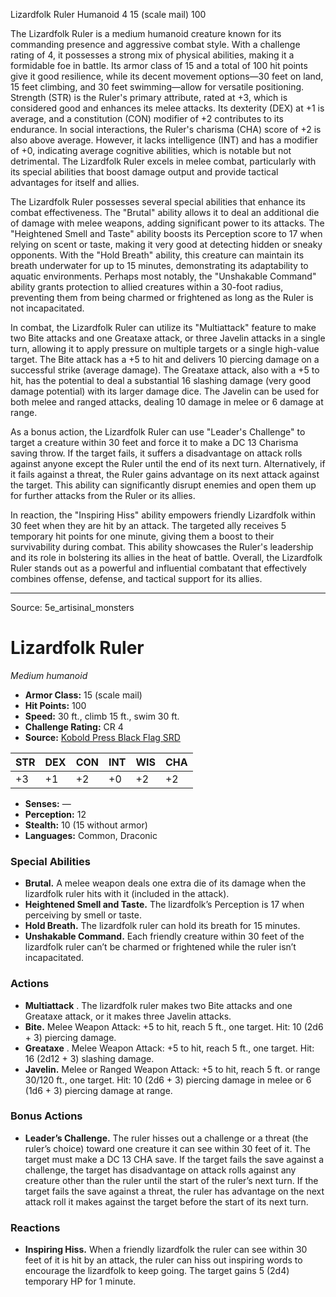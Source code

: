 <MonsterName/>Lizardfolk Ruler</MonsterName>
<CreatureType/>Humanoid</CreatureType>
<CR/>4</CR>
<AC/>15 (scale mail)</AC>
<HP/>100</HP>
<summary>The Lizardfolk Ruler is a medium humanoid creature known for its commanding presence and aggressive combat style. With a challenge rating of 4, it possesses a strong mix of physical abilities, making it a formidable foe in battle. Its armor class of 15 and a total of 100 hit points give it good resilience, while its decent movement options—30 feet on land, 15 feet climbing, and 30 feet swimming—allow for versatile positioning. Strength (STR) is the Ruler's primary attribute, rated at +3, which is considered good and enhances its melee attacks. Its dexterity (DEX) at +1 is average, and a constitution (CON) modifier of +2 contributes to its endurance. In social interactions, the Ruler's charisma (CHA) score of +2 is also above average. However, it lacks intelligence (INT) and has a modifier of +0, indicating average cognitive abilities, which is notable but not detrimental. The Lizardfolk Ruler excels in melee combat, particularly with its special abilities that boost damage output and provide tactical advantages for itself and allies.</summary>

<detail>

The Lizardfolk Ruler possesses several special abilities that enhance its combat effectiveness. The "Brutal" ability allows it to deal an additional die of damage with melee weapons, adding significant power to its attacks. The "Heightened Smell and Taste" ability boosts its Perception score to 17 when relying on scent or taste, making it very good at detecting hidden or sneaky opponents. With the "Hold Breath" ability, this creature can maintain its breath underwater for up to 15 minutes, demonstrating its adaptability to aquatic environments. Perhaps most notably, the "Unshakable Command" ability grants protection to allied creatures within a 30-foot radius, preventing them from being charmed or frightened as long as the Ruler is not incapacitated.

In combat, the Lizardfolk Ruler can utilize its "Multiattack" feature to make two Bite attacks and one Greataxe attack, or three Javelin attacks in a single turn, allowing it to apply pressure on multiple targets or a single high-value target. The Bite attack has a +5 to hit and delivers 10 piercing damage on a successful strike (average damage). The Greataxe attack, also with a +5 to hit, has the potential to deal a substantial 16 slashing damage (very good damage potential) with its larger damage dice. The Javelin can be used for both melee and ranged attacks, dealing 10 damage in melee or 6 damage at range.

As a bonus action, the Lizardfolk Ruler can use "Leader's Challenge" to target a creature within 30 feet and force it to make a DC 13 Charisma saving throw. If the target fails, it suffers a disadvantage on attack rolls against anyone except the Ruler until the end of its next turn. Alternatively, if it fails against a threat, the Ruler gains advantage on its next attack against the target. This ability can significantly disrupt enemies and open them up for further attacks from the Ruler or its allies.

In reaction, the "Inspiring Hiss" ability empowers friendly Lizardfolk within 30 feet when they are hit by an attack. The targeted ally receives 5 temporary hit points for one minute, giving them a boost to their survivability during combat. This ability showcases the Ruler's leadership and its role in bolstering its allies in the heat of battle. Overall, the Lizardfolk Ruler stands out as a powerful and influential combatant that effectively combines offense, defense, and tactical support for its allies.</detail>



---

Source: 5e_artisinal_monsters

# Lizardfolk Ruler

*Medium humanoid*

- **Armor Class:** 15 (scale mail)
- **Hit Points:** 100
- **Speed:** 30 ft., climb 15 ft., swim 30 ft.
- **Challenge Rating:** CR 4
- **Source:** [Kobold Press Black Flag SRD](https://koboldpress.com/black-flag-roleplaying/)

| STR | DEX | CON | INT | WIS | CHA |
| --- | --- | --- | --- | --- | --- |
| +3 | +1 | +2 | +0 | +2 | +2 |

- **Senses:** —
- **Perception:** 12
- **Stealth:** 10 (15 without armor)
- **Languages:** Common, Draconic

### Special Abilities

- **Brutal.** A melee weapon deals one extra die of its damage when the lizardfolk ruler hits with it (included in the attack).
- **Heightened Smell and Taste.** The lizardfolk’s Perception is 17 when perceiving by smell or taste.
- **Hold Breath.** The lizardfolk ruler can hold its breath for 15 minutes.
- **Unshakable Command.** Each friendly creature within 30 feet of the lizardfolk ruler can’t be charmed or frightened while the ruler isn’t incapacitated.

### Actions

- **Multiattack** . The lizardfolk ruler makes two Bite attacks and one Greataxe attack, or it makes three Javelin attacks.
- **Bite.** Melee Weapon Attack: +5 to hit, reach 5 ft., one target. Hit: 10 (2d6 + 3) piercing damage.
- **Greataxe** . Melee Weapon Attack: +5 to hit, reach 5 ft., one target. Hit: 16 (2d12 + 3) slashing damage.
- **Javelin.** Melee or Ranged Weapon Attack: +5 to hit, reach 5 ft. or range 30/120 ft., one target. Hit: 10 (2d6 + 3) piercing damage in melee or 6 (1d6 + 3) piercing damage at range.

### Bonus Actions

- **Leader’s Challenge.** The ruler hisses out a challenge or a threat (the ruler’s choice) toward one creature it can see within 30 feet of it. The target must make a DC 13 CHA save. If the target fails the save against a challenge, the target has disadvantage on attack rolls against any creature other than the ruler until the start of the ruler’s next turn. If the target fails the save against a threat, the ruler has advantage on the next attack roll it makes against the target before the start of its next turn.

### Reactions

- **Inspiring Hiss.** When a friendly lizardfolk the ruler can see within 30 feet of it is hit by an attack, the ruler can hiss out inspiring words to encourage the lizardfolk to keep going. The target gains 5 (2d4) temporary HP for 1 minute.



